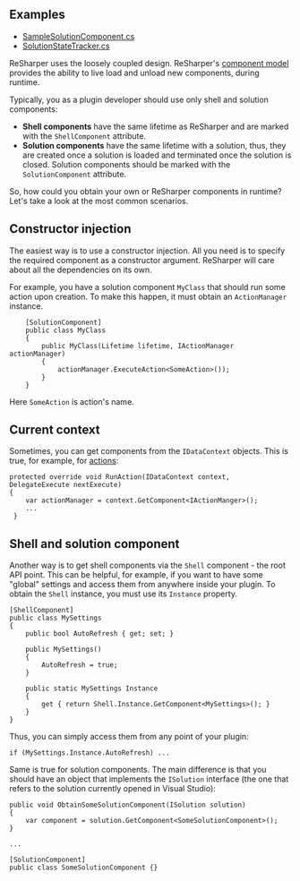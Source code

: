 [//]: # (title: Obtain Components in Runtime)

## Examples
* [SampleSolutionComponent.cs](https://github.com/JetBrains/sample-resharper-plugin/blob/master/SampleReSharperPlugin/src/SolutionComponent/SampleSolutionComponent.cs)
* [SolutionStateTracker.cs](https://github.com/JetBrains/sample-resharper-plugin/blob/master/SampleReSharperPlugin/src/SolutionStateTracker/SolutionStateTracker.cs)
 
ReSharper uses the loosely coupled design. ReSharper's [component model](Platform_ComponentModel.md) provides the ability to live load and unload new components, during runtime. 

Typically, you as a plugin developer should use only shell and solution components:
* **Shell components** have the same lifetime as ReSharper and are marked with the `ShellComponent` attribute.
* **Solution components** have the same lifetime with a solution, thus, they are created once a solution is loaded and terminated once the solution is closed. Solution components should be marked with the `SolutionComponent` attribute.

So, how could you obtain your own or ReSharper components in runtime? Let's take a look at the most common scenarios.

## Constructor injection
The easiest way is to use a constructor injection. All you need is to specify the required component as a constructor argument. ReSharper will care about all the dependencies on its own.

For example, you have a solution component `MyClass` that should run some action upon creation. To make this happen, it must obtain an `ActionManager` instance.

```
    [SolutionComponent]
    public class MyClass
    {
        public MyClass(Lifetime lifetime, IActionManager actionManager)
        {
            actionManager.ExecuteAction<SomeAction>());
        }
    }
```
Here `SomeAction` is action's name.

## Current context
Sometimes, you can get components from the `IDataContext` objects. This is true, for example, for [actions](CreateMenuItemsUsingActions.md):
```
protected override void RunAction(IDataContext context, DelegateExecute nextExecute)
{
    var actionManager = context.GetComponent<IActionManger>();
    ...
 }
```
## Shell and solution component
Another way is to get shell components via the `Shell` component - the root API point. This can be helpful, for example, if you want to have some "global" settings and access them from anywhere inside your plugin. To obtain the `Shell` instance, you must use its `Instance` property.
```
[ShellComponent]
public class MySettings
{
    public bool AutoRefresh { get; set; }
 
    public MySettings()
    {
        AutoRefresh = true;
    }
 
    public static MySettings Instance
    {
        get { return Shell.Instance.GetComponent<MySettings>(); }
    }
}
```
Thus, you can simply access them from any point of your plugin:
```
if (MySettings.Instance.AutoRefresh) ...
``` 
Same is true for solution components. The main difference is that you should have an object that implements the `ISolution` interface (the one that refers to the solution currently opened in Visual Studio):
```
public void ObtainSomeSolutionComponent(ISolution solution)
{
    var component = solution.GetComponent<SomeSolutionComponent>();
}
 
...
 
[SolutionComponent]
public class SomeSolutionComponent {}
```